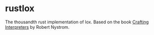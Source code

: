 # rustlox

The thousandth rust implementation of lox.
Based on the book [Crafting Interpreters](http://www.craftinginterpreters.com/) by Robert Nystrom.
